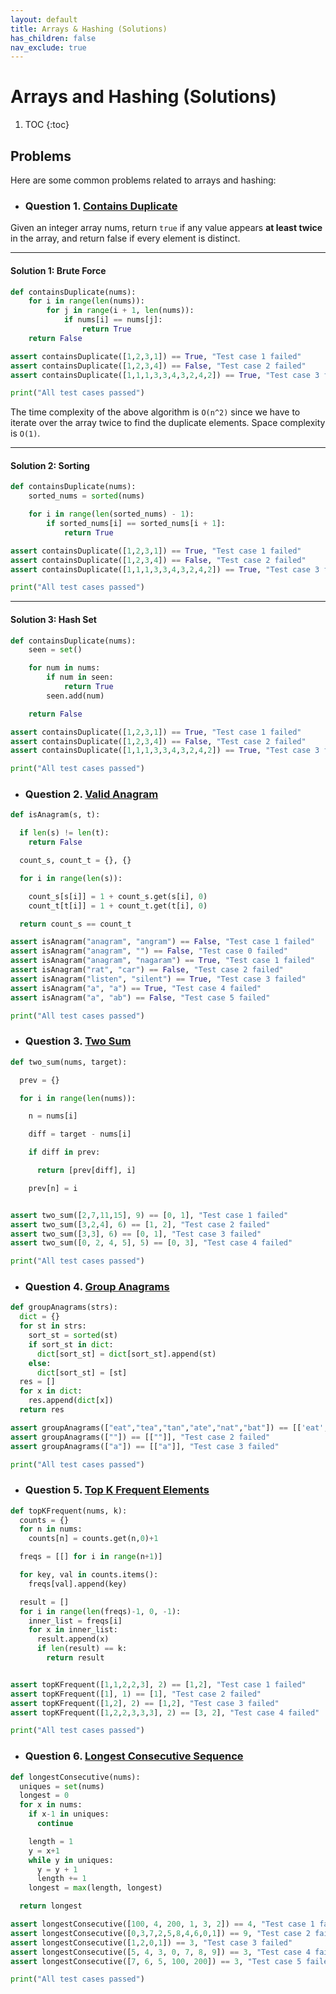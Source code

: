 ```yaml
---
layout: default
title: Arrays & Hashing (Solutions)
has_children: false
nav_exclude: true
---
```



# Arrays and Hashing (Solutions)

1. TOC 
{:toc}

## Problems

Here are some common problems related to arrays and hashing:

* ### **Question 1**. [Contains Duplicate](https://leetcode.com/problems/contains-duplicate/description/)

Given an integer array nums, return `true` if any value appears **at least twice** in the array, and return false if every element is distinct.

<hr/>

#### Solution 1: Brute Force

```python
def containsDuplicate(nums):
	for i in range(len(nums)):
		for j in range(i + 1, len(nums)):
			if nums[i] == nums[j]:
				return True
	return False

assert containsDuplicate([1,2,3,1]) == True, "Test case 1 failed"
assert containsDuplicate([1,2,3,4]) == False, "Test case 2 failed"
assert containsDuplicate([1,1,1,3,3,4,3,2,4,2]) == True, "Test case 3 failed"

print("All test cases passed")
```

The time complexity of the above algorithm is `O(n^2)` since we have to iterate over the array twice to find the duplicate elements. Space complexity is `O(1)`.

<hr/>

#### Solution 2: Sorting

```python
def containsDuplicate(nums):
	sorted_nums = sorted(nums)

	for i in range(len(sorted_nums) - 1):
		if sorted_nums[i] == sorted_nums[i + 1]:
			return True

assert containsDuplicate([1,2,3,1]) == True, "Test case 1 failed"
assert containsDuplicate([1,2,3,4]) == False, "Test case 2 failed"
assert containsDuplicate([1,1,1,3,3,4,3,2,4,2]) == True, "Test case 3 failed"

print("All test cases passed")
```

<hr/>

#### Solution 3: Hash Set

```python
def containsDuplicate(nums):
	seen = set()

	for num in nums:
		if num in seen:
			return True
		seen.add(num)

	return False

assert containsDuplicate([1,2,3,1]) == True, "Test case 1 failed"
assert containsDuplicate([1,2,3,4]) == False, "Test case 2 failed"
assert containsDuplicate([1,1,1,3,3,4,3,2,4,2]) == True, "Test case 3 failed"

print("All test cases passed")
```



* ### **Question 2**. [Valid Anagram](https://leetcode.com/problems/valid-anagram/)

```python
def isAnagram(s, t):

  if len(s) != len(t):
    return False

  count_s, count_t = {}, {}

  for i in range(len(s)):

    count_s[s[i]] = 1 + count_s.get(s[i], 0)
    count_t[t[i]] = 1 + count_t.get(t[i], 0)

  return count_s == count_t

assert isAnagram("anagram", "angram") == False, "Test case 1 failed"
assert isAnagram("anagram", "") == False, "Test case 0 failed"
assert isAnagram("anagram", "nagaram") == True, "Test case 1 failed"
assert isAnagram("rat", "car") == False, "Test case 2 failed"
assert isAnagram("listen", "silent") == True, "Test case 3 failed"
assert isAnagram("a", "a") == True, "Test case 4 failed"
assert isAnagram("a", "ab") == False, "Test case 5 failed"

print("All test cases passed")
```

* ### **Question 3**. [Two Sum](https://leetcode.com/problems/two-sum/description/) 	

```python
def two_sum(nums, target):

  prev = {}

  for i in range(len(nums)):

    n = nums[i]

    diff = target - nums[i]

    if diff in prev:

      return [prev[diff], i]

    prev[n] = i


assert two_sum([2,7,11,15], 9) == [0, 1], "Test case 1 failed"
assert two_sum([3,2,4], 6) == [1, 2], "Test case 2 failed"
assert two_sum([3,3], 6) == [0, 1], "Test case 3 failed"
assert two_sum([0, 2, 4, 5], 5) == [0, 3], "Test case 4 failed"

print("All test cases passed")
```

* ### **Question 4**. [Group Anagrams](https://leetcode.com/problems/group-anagrams/)

```python
def groupAnagrams(strs):
  dict = {}
  for st in strs:
    sort_st = sorted(st)
    if sort_st in dict:
      dict[sort_st] = dict[sort_st].append(st)
    else:
      dict[sort_st] = [st]
  res = []
  for x in dict:
    res.append(dict[x])
  return res

assert groupAnagrams(["eat","tea","tan","ate","nat","bat"]) == [['eat', 'tea', 'ate'], ['tan', 'nat'], ['bat']], "Test case 1 failed"
assert groupAnagrams([""]) == [[""]], "Test case 2 failed"
assert groupAnagrams(["a"]) == [["a"]], "Test case 3 failed"

print("All test cases passed")
```


* ### **Question 5**. [Top K Frequent Elements](https://leetcode.com/problems/top-k-frequent-elements/description/)

```python
def topKFrequent(nums, k):
  counts = {}
  for n in nums:
    counts[n] = counts.get(n,0)+1

  freqs = [[] for i in range(n+1)]

  for key, val in counts.items():
    freqs[val].append(key)

  result = []
  for i in range(len(freqs)-1, 0, -1):
    inner_list = freqs[i]
    for x in inner_list:
      result.append(x)
      if len(result) == k:
        return result


assert topKFrequent([1,1,2,2,3], 2) == [1,2], "Test case 1 failed"
assert topKFrequent([1], 1) == [1], "Test case 2 failed"
assert topKFrequent([1,2], 2) == [1,2], "Test case 3 failed"
assert topKFrequent([1,2,2,3,3,3], 2) == [3, 2], "Test case 4 failed"

print("All test cases passed")
```


* ### **Question 6**. [Longest Consecutive Sequence](https://leetcode.com/problems/longest-consecutive-sequence/description/)

```python
def longestConsecutive(nums):
  uniques = set(nums)
  longest = 0
  for x in nums:
    if x-1 in uniques:
      continue

    length = 1
    y = x+1
    while y in uniques:
      y = y + 1
      length += 1
    longest = max(length, longest)

  return longest

assert longestConsecutive([100, 4, 200, 1, 3, 2]) == 4, "Test case 1 failed"
assert longestConsecutive([0,3,7,2,5,8,4,6,0,1]) == 9, "Test case 2 failed"
assert longestConsecutive([1,2,0,1]) == 3, "Test case 3 failed"
assert longestConsecutive([5, 4, 3, 0, 7, 8, 9]) == 3, "Test case 4 failed"
assert longestConsecutive([7, 6, 5, 100, 200]) == 3, "Test case 5 failed"

print("All test cases passed")
```